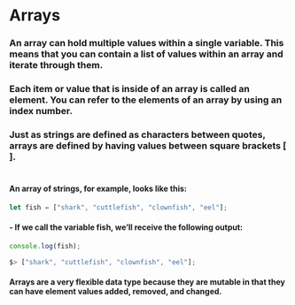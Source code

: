 # Arrays

### An array can hold multiple values within a single variable. This means that you can contain a list of values within an array and iterate through them.

### Each item or value that is inside of an array is called an element. You can refer to the elements of an array by using an index number.

### Just as strings are defined as characters between quotes, arrays are defined by having values between square brackets [ ].
#
#### An array of strings, for example, looks like this:
```javascript
let fish = ["shark", "cuttlefish", "clownfish", "eel"];
```

#### - If we call the variable fish, we’ll receive the following output:
```javascript
console.log(fish);

$> ["shark", "cuttlefish", "clownfish", "eel"];
```

#### Arrays are a very flexible data type because they are mutable in that they can have element values added, removed, and changed.